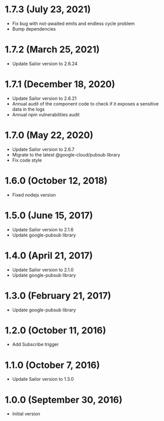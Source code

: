 # 1.7.3 (July 23, 2021)
* Fix bug with not-awaited emits and endless cycle problem
* Bump dependencies

# 1.7.2 (March 25, 2021)

* Update Sailor version to 2.6.24

# 1.7.1 (December 18, 2020)

* Update Sailor version to 2.6.21
* Annual audit of the component code to check if it exposes a sensitive data in the logs
* Annual npm vulnerabilities audit

# 1.7.0 (May 22, 2020)

* Update Sailor version to 2.6.7
* Migrate to the latest @google-cloud/pubsub library
* Fix code style

# 1.6.0 (October 12, 2018)

* Fixed nodejs version

# 1.5.0 (June 15, 2017)

* Update Sailor version to 2.1.6
* Update google-pubsub library

# 1.4.0 (April 21, 2017)

* Update Sailor version to 2.1.0
* Update google-pubsub library

# 1.3.0 (February 21, 2017)

* Update google-pubsub library

# 1.2.0 (October 11, 2016)

* Add Subscribe trigger

# 1.1.0 (October 7, 2016)

* Update Sailor version to 1.3.0

# 1.0.0 (September 30, 2016)

* Initial version
